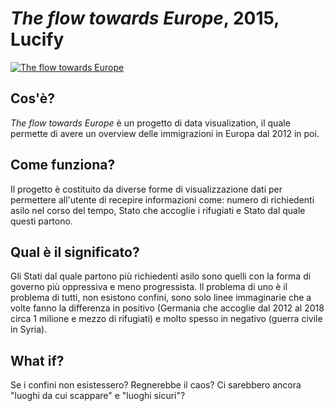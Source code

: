 # *The flow towards Europe*, 2015, Lucify

[![The flow towards Europe](https://www.healthonthemove.net/wp-content/uploads/2019/04/the-flow-towards-europe.jpg "Shiprock, New Mexico by Beau Rogers")](https://www.lucify.com/the-flow-towards-europe/)

## Cos'è?
*The flow towards Europe* è un progetto di data visualization, il quale permette di avere un overview delle immigrazioni in Europa dal 2012 in poi. 

## Come funziona?
Il progetto è costituito da diverse forme di visualizzazione dati per permettere all'utente di recepire informazioni come: numero di richiedenti asilo nel corso del tempo, Stato che accoglie i rifugiati e Stato dal quale questi partono. 

## Qual è il significato?
Gli Stati dal quale partono più richiedenti asilo sono quelli con la forma di governo più oppressiva e meno progressista. Il problema di uno è il problema di tutti, non esistono confini, sono solo linee immaginarie che a volte fanno la differenza in positivo (Germania che accoglie dal 2012 al 2018 circa 1 milione e mezzo di rifugiati) e molto spesso in negativo (guerra civile in Syria).

## What if?
Se i confini non esistessero? Regnerebbe il caos? Ci sarebbero ancora "luoghi da cui scappare" e "luoghi sicuri"?
